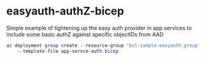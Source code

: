 # easyauth-authZ-bicep
Simple example of tightening up the easy auth provider in app services to include some basic authZ against specific objectIDs from AAD



```powershell
az deployment group create --resource-group "bsl-sample-easyauth_group" --name easyauthupdate1 \
    --template-file app-servce-auth.bicep
```